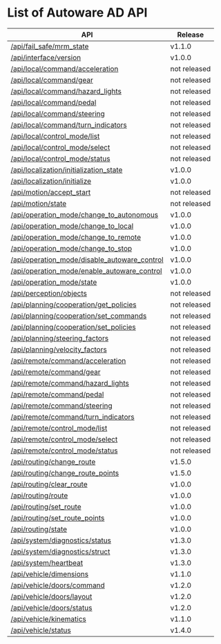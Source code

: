 # List of Autoware AD API

| API                                                                                              | Release      |
| ------------------------------------------------------------------------------------------------ | ------------ |
| [/api/fail_safe/mrm_state](./api/fail_safe/mrm_state.md)                                         | v1.1.0       |
| [/api/interface/version](./api/interface/version.md)                                             | v1.0.0       |
| [/api/local/command/acceleration](./api/local/command/acceleration.md)                           | not released |
| [/api/local/command/gear](./api/local/command/gear.md)                                           | not released |
| [/api/local/command/hazard_lights](./api/local/command/hazard_lights.md)                         | not released |
| [/api/local/command/pedal](./api/local/command/pedal.md)                                         | not released |
| [/api/local/command/steering](./api/local/command/steering.md)                                   | not released |
| [/api/local/command/turn_indicators](./api/local/command/turn_indicators.md)                     | not released |
| [/api/local/control_mode/list](./api/local/control_mode/list.md)                                 | not released |
| [/api/local/control_mode/select](./api/local/control_mode/select.md)                             | not released |
| [/api/local/control_mode/status](./api/local/control_mode/status.md)                             | not released |
| [/api/localization/initialization_state](./api/localization/initialization_state.md)             | v1.0.0       |
| [/api/localization/initialize](./api/localization/initialize.md)                                 | v1.0.0       |
| [/api/motion/accept_start](./api/motion/accept_start.md)                                         | not released |
| [/api/motion/state](./api/motion/state.md)                                                       | not released |
| [/api/operation_mode/change_to_autonomous](./api/operation_mode/change_to_autonomous.md)         | v1.0.0       |
| [/api/operation_mode/change_to_local](./api/operation_mode/change_to_local.md)                   | v1.0.0       |
| [/api/operation_mode/change_to_remote](./api/operation_mode/change_to_remote.md)                 | v1.0.0       |
| [/api/operation_mode/change_to_stop](./api/operation_mode/change_to_stop.md)                     | v1.0.0       |
| [/api/operation_mode/disable_autoware_control](./api/operation_mode/disable_autoware_control.md) | v1.0.0       |
| [/api/operation_mode/enable_autoware_control](./api/operation_mode/enable_autoware_control.md)   | v1.0.0       |
| [/api/operation_mode/state](./api/operation_mode/state.md)                                       | v1.0.0       |
| [/api/perception/objects](./api/perception/objects.md)                                           | not released |
| [/api/planning/cooperation/get_policies](./api/planning/cooperation/get_policies.md)             | not released |
| [/api/planning/cooperation/set_commands](./api/planning/cooperation/set_commands.md)             | not released |
| [/api/planning/cooperation/set_policies](./api/planning/cooperation/set_policies.md)             | not released |
| [/api/planning/steering_factors](./api/planning/steering_factors.md)                             | not released |
| [/api/planning/velocity_factors](./api/planning/velocity_factors.md)                             | not released |
| [/api/remote/command/acceleration](./api/remote/command/acceleration.md)                         | not released |
| [/api/remote/command/gear](./api/remote/command/gear.md)                                         | not released |
| [/api/remote/command/hazard_lights](./api/remote/command/hazard_lights.md)                       | not released |
| [/api/remote/command/pedal](./api/remote/command/pedal.md)                                       | not released |
| [/api/remote/command/steering](./api/remote/command/steering.md)                                 | not released |
| [/api/remote/command/turn_indicators](./api/remote/command/turn_indicators.md)                   | not released |
| [/api/remote/control_mode/list](./api/remote/control_mode/list.md)                               | not released |
| [/api/remote/control_mode/select](./api/remote/control_mode/select.md)                           | not released |
| [/api/remote/control_mode/status](./api/remote/control_mode/status.md)                           | not released |
| [/api/routing/change_route](./api/routing/change_route.md)                                       | v1.5.0       |
| [/api/routing/change_route_points](./api/routing/change_route_points.md)                         | v1.5.0       |
| [/api/routing/clear_route](./api/routing/clear_route.md)                                         | v1.0.0       |
| [/api/routing/route](./api/routing/route.md)                                                     | v1.0.0       |
| [/api/routing/set_route](./api/routing/set_route.md)                                             | v1.0.0       |
| [/api/routing/set_route_points](./api/routing/set_route_points.md)                               | v1.0.0       |
| [/api/routing/state](./api/routing/state.md)                                                     | v1.0.0       |
| [/api/system/diagnostics/status](./api/system/diagnostics/status.md)                             | v1.3.0       |
| [/api/system/diagnostics/struct](./api/system/diagnostics/struct.md)                             | v1.3.0       |
| [/api/system/heartbeat](./api/system/heartbeat.md)                                               | v1.3.0       |
| [/api/vehicle/dimensions](./api/vehicle/dimensions.md)                                           | v1.1.0       |
| [/api/vehicle/doors/command](./api/vehicle/doors/command.md)                                     | v1.2.0       |
| [/api/vehicle/doors/layout](./api/vehicle/doors/layout.md)                                       | v1.2.0       |
| [/api/vehicle/doors/status](./api/vehicle/doors/status.md)                                       | v1.2.0       |
| [/api/vehicle/kinematics](./api/vehicle/kinematics.md)                                           | v1.1.0       |
| [/api/vehicle/status](./api/vehicle/status.md)                                                   | v1.4.0       |
